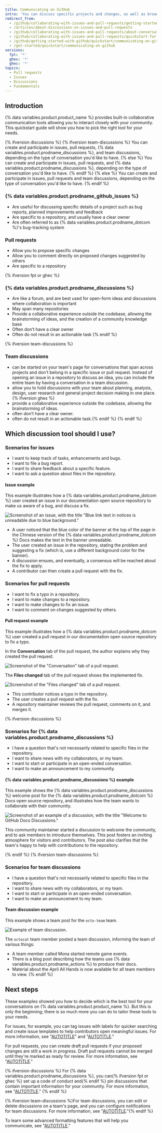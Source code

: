 ```yaml
---
title: Communicating on GitHub
intro: 'You can discuss specific projects and changes, as well as broader ideas or team goals, using different types of discussions on {% data variables.product.product_name %}.'
redirect_from:
  - /github/collaborating-with-issues-and-pull-requests/getting-started/quickstart-for-communicating-on-github
  - /articles/about-discussions-in-issues-and-pull-requests
  - /github/collaborating-with-issues-and-pull-requests/about-conversations-on-github
  - /github/collaborating-with-issues-and-pull-requests/quickstart-for-communicating-on-github
  - /github/getting-started-with-github/quickstart/communicating-on-github
  - /get-started/quickstart/communicating-on-github
versions:
  fpt: '*'
  ghes: '*'
  ghec: '*'
topics:
  - Pull requests
  - Issues
  - Discussions
  - Fundamentals
---
```

## Introduction

{% data variables.product.product_name %} provides built-in collaborative communication tools allowing you to interact closely with your community. This quickstart guide will show you how to pick the right tool for your needs.

{% ifversion discussions %}
  {% ifversion team-discussions %}
  You can create and participate in issues, pull requests, {% data variables.product.prodname_discussions %}, and team discussions, depending on the type of conversation you'd like to have.
  {% else %}
  You can create and participate in issues, pull requests, and {% data variables.product.prodname_discussions %}, depending on the type of conversation you'd like to have.
  {% endif %}
{% else %}
You can create and participate in issues, pull requests and team discussions, depending on the type of conversation you'd like to have.
{% endif %}

### {% data variables.product.prodname_github_issues %}

- Are useful for discussing specific details of a project such as bug reports, planned improvements and feedback
- Are specific to a repository, and usually have a clear owner
- Are often referred to as {% data variables.product.prodname_dotcom %}'s bug-tracking system

### Pull requests

- Allow you to propose specific changes
- Allow you to comment directly on proposed changes suggested by others
- Are specific to a repository

{% ifversion fpt or ghec %}

### {% data variables.product.prodname_discussions %}

- Are like a forum, and are best used for open-form ideas and discussions where collaboration is important
- May span many repositories
- Provide a collaborative experience outside the codebase, allowing the brainstorming of ideas, and the creation of a community knowledge base
- Often don’t have a clear owner
- Often do not result in an actionable task
{% endif %}

{% ifversion team-discussions %}

### Team discussions

- can be started on your team's page for conversations that span across projects and don't belong in a specific issue or pull request. Instead of opening an issue in a repository to discuss an idea, you can include the entire team by having a conversation in a team discussion.
- allow you to hold discussions with your team about planning, analysis, design, user research and general project decision making in one place.{% ifversion ghes %}
- provide a collaborative experience outside the codebase, allowing the brainstorming of ideas.
- often don’t have a clear owner.
- often do not result in an actionable task.{% endif %}
{% endif %}

## Which discussion tool should I use?

### Scenarios for issues

- I want to keep track of tasks, enhancements and bugs.
- I want to file a bug report.
- I want to share feedback about a specific feature.
- I want to ask a question about files in the repository.

#### Issue example

This example illustrates how a {% data variables.product.prodname_dotcom %} user created an issue in our documentation open source repository to make us aware of a bug, and discuss a fix.

![Screenshot of an issue, with the title "Blue link text in notices is unreadable due to blue background."](/assets/images/help/issues/issue-example.png)

- A user noticed that the blue color of the banner at the top of the page in the Chinese version of the {% data variables.product.prodname_dotcom %} Docs makes the text in the banner unreadable.
- The user created an issue in the repository, stating the problem and suggesting a fix (which is, use a different background color for the banner).
- A discussion ensues, and eventually, a consensus will be reached about the fix to apply.
- A contributor can then create a pull request with the fix.

### Scenarios for pull requests

- I want to fix a typo in a repository.
- I want to make changes to a repository.
- I want to make changes to fix an issue.
- I want to comment on changes suggested by others.

#### Pull request example

This example illustrates how a {% data variables.product.prodname_dotcom %} user created a pull request in our documentation open source repository to fix a typo.

In the **Conversation** tab of the pull request, the author explains why they created the pull request.

![Screenshot of the "Conversation" tab of a pull request.](/assets/images/help/pull_requests/pr-conversation-example.png)

The **Files changed** tab of the pull request shows the implemented fix.

![Screenshot of the "Files changed" tab of a pull request.](/assets/images/help/pull_requests/pr-files-changed-example.png)

- This contributor notices a typo in the repository.
- The user creates a pull request with the fix.
- A repository maintainer reviews the pull request, comments on it, and merges it.

{% ifversion discussions %}

### Scenarios for {% data variables.product.prodname_discussions %}

- I have a question that's not necessarily related to specific files in the repository.
- I want to share news with my collaborators, or my team.
- I want to start or participate in an open-ended conversation.
- I want to make an announcement to my community.

#### {% data variables.product.prodname_discussions %} example

This example shows the {% data variables.product.prodname_discussions %} welcome post for the {% data variables.product.prodname_dotcom %} Docs open source repository, and illustrates how the team wants to collaborate with their community.

![Screenshot of an example of a discussion, with the title "Welcome to GitHub Docs Discussions."](/assets/images/help/discussions/github-discussions-example.png)

This community maintainer started a discussion to welcome the community, and to ask members to introduce themselves. This post fosters an inviting atmosphere for visitors and contributors. The post also clarifies that the team's happy to help with contributions to the repository.

{% endif %}
{% ifversion team-discussions %}

### Scenarios for team discussions

- I have a question that's not necessarily related to specific files in the repository.
- I want to share news with my collaborators, or my team.
- I want to start or participate in an open-ended conversation.
- I want to make an announcement to my team.

#### Team discussion example

This example shows a team post for the `octo-team` team.

![Example of team discussion.](/assets/images/help/projects/team-discussions-example.png)

The `octocat` team member posted a team discussion, informing the team of various things:
- A team member called Mona started remote game events.
- There is a blog post describing how the teams use {% data variables.product.prodname_actions %} to produce their docs.
- Material about the April All Hands is now available for all team members to view.
{% endif %}

## Next steps

These examples showed you how to decide which is the best tool for your conversations on {% data variables.product.product_name %}. But this is only the beginning; there is so much more you can do to tailor these tools to your needs.

For issues, for example, you can tag issues with labels for quicker searching and create issue templates to help contributors open meaningful issues. For more information, see "[AUTOTITLE](/issues/tracking-your-work-with-issues/about-issues#working-with-issues)" and "[AUTOTITLE](/communities/using-templates-to-encourage-useful-issues-and-pull-requests/about-issue-and-pull-request-templates)."

For pull requests, you can create draft pull requests if your proposed changes are still a work in progress. Draft pull requests cannot be merged until they're marked as ready for review. For more information, see "[AUTOTITLE](/pull-requests/collaborating-with-pull-requests/proposing-changes-to-your-work-with-pull-requests/about-pull-requests#draft-pull-requests)."

{% ifversion discussions %}
For {% data variables.product.prodname_discussions %}, you can{% ifversion fpt or ghec %} set up a code of conduct and{% endif %} pin discussions that contain important information for your community. For more information, see "[AUTOTITLE](/discussions/collaborating-with-your-community-using-discussions/about-discussions)."
{% endif %}

{% ifversion team-discussions %}For team discussions, you can edit or delete discussions on a team's page, and you can configure notifications for team discussions. For more information, see "[AUTOTITLE](/organizations/collaborating-with-your-team/about-team-discussions)."{% endif %}

To learn some advanced formatting features that will help you communicate, see "[AUTOTITLE](/get-started/writing-on-github/getting-started-with-writing-and-formatting-on-github/quickstart-for-writing-on-github)."
